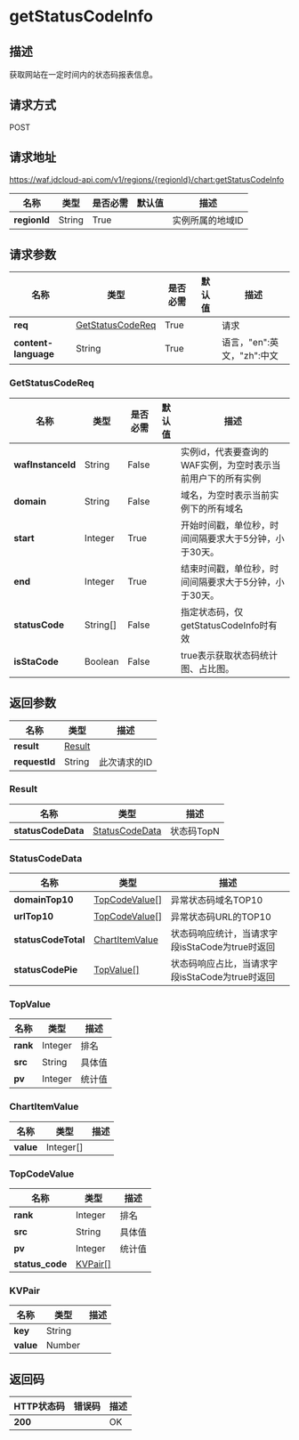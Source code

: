 # getStatusCodeInfo


## 描述
获取网站在一定时间内的状态码报表信息。

## 请求方式
POST

## 请求地址
https://waf.jdcloud-api.com/v1/regions/{regionId}/chart:getStatusCodeInfo

|名称|类型|是否必需|默认值|描述|
|---|---|---|---|---|
|**regionId**|String|True| |实例所属的地域ID|

## 请求参数
|名称|类型|是否必需|默认值|描述|
|---|---|---|---|---|
|**req**|[GetStatusCodeReq](getstatuscodeinfo#getstatuscodereq)|True| |请求|
|**content-language**|String|True| |语言，"en":英文，"zh":中文|

### <div id="getstatuscodereq">GetStatusCodeReq</div>
|名称|类型|是否必需|默认值|描述|
|---|---|---|---|---|
|**wafInstanceId**|String|False| |实例id，代表要查询的WAF实例，为空时表示当前用户下的所有实例|
|**domain**|String|False| |域名，为空时表示当前实例下的所有域名|
|**start**|Integer|True| |开始时间戳，单位秒，时间间隔要求大于5分钟，小于30天。|
|**end**|Integer|True| |结束时间戳，单位秒，时间间隔要求大于5分钟，小于30天。|
|**statusCode**|String[]|False| |指定状态码，仅getStatusCodeInfo时有效|
|**isStaCode**|Boolean|False| |true表示获取状态码统计图、占比图。|

## 返回参数
|名称|类型|描述|
|---|---|---|
|**result**|[Result](getstatuscodeinfo#result)| |
|**requestId**|String|此次请求的ID|

### <div id="result">Result</div>
|名称|类型|描述|
|---|---|---|
|**statusCodeData**|[StatusCodeData](getstatuscodeinfo#statuscodedata)|状态码TopN|
### <div id="statuscodedata">StatusCodeData</div>
|名称|类型|描述|
|---|---|---|
|**domainTop10**|[TopCodeValue[]](getstatuscodeinfo#topcodevalue)|异常状态码域名TOP10|
|**urlTop10**|[TopCodeValue[]](getstatuscodeinfo#topcodevalue)|异常状态码URL的TOP10|
|**statusCodeTotal**|[ChartItemValue](getstatuscodeinfo#chartitemvalue)|状态码响应统计，当请求字段isStaCode为true时返回|
|**statusCodePie**|[TopValue[]](getstatuscodeinfo#topvalue)|状态码响应占比，当请求字段isStaCode为true时返回|
### <div id="topvalue">TopValue</div>
|名称|类型|描述|
|---|---|---|
|**rank**|Integer|排名|
|**src**|String|具体值|
|**pv**|Integer|统计值|
### <div id="chartitemvalue">ChartItemValue</div>
|名称|类型|描述|
|---|---|---|
|**value**|Integer[]| |
### <div id="topcodevalue">TopCodeValue</div>
|名称|类型|描述|
|---|---|---|
|**rank**|Integer|排名|
|**src**|String|具体值|
|**pv**|Integer|统计值|
|**status_code**|[KVPair[]](getstatuscodeinfo#kvpair)| |
### <div id="kvpair">KVPair</div>
|名称|类型|描述|
|---|---|---|
|**key**|String| |
|**value**|Number| |

## 返回码
|HTTP状态码|错误码|描述|
|---|---|---|
|**200**||OK|
